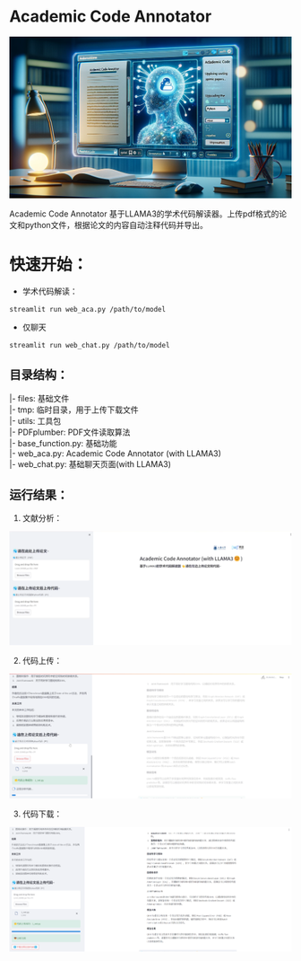 # Academic Code Annotator

![](./files/pic/readme_1.webp)

Academic Code Annotator 基于LLAMA3的学术代码解读器。上传pdf格式的论文和python文件，根据论文的内容自动注释代码并导出。

# 快速开始：

- 学术代码解读：
```shell
streamlit run web_aca.py /path/to/model
```

- 仅聊天
```shell
streamlit run web_chat.py /path/to/model
```

## 目录结构：

|- files: 基础文件\
|- tmp: 临时目录，用于上传下载文件\
|- utils: 工具包\
    |- PDFplumber: PDF文件读取算法\
    |- base_function.py: 基础功能\
|- web_aca.py: Academic Code Annotator (with LLAMA3)\
|- web_chat.py: 基础聊天页面(with LLAMA3)

## 运行结果：
1. 文献分析：

![](./files/pic/readme_result_2.png)

2. 代码上传：

![](./files/pic/readme_result_3.png)


3. 代码下载：

![](./files/pic/readme_result_4.png)
